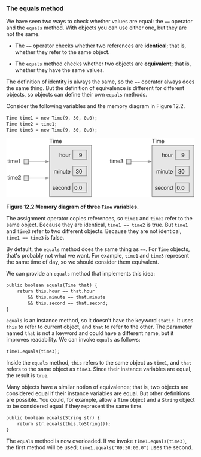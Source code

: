 ###  The equals method



We have seen two ways to check whether values are equal: the `==` operator and the `equals` method.
With objects you can use either one, but they are not the same.



*  The `==` operator checks whether two references are **identical**; that is, whether they refer to the same object.


*  The `equals` method checks whether two objects are **equivalent**; that is, whether they have the same values.


The definition of identity is always the same, so the `==` operator always does the same thing.
But the definition of equivalence is different for different objects, so objects can define their own `equals` methods.

Consider the following variables and the memory diagram in Figure 12.2.

```code
Time time1 = new Time(9, 30, 0.0);
Time time2 = time1;
Time time3 = new Time(9, 30, 0.0);
```


![Figure 12.2 Memory diagram of three `Time` variables.](figs/time2.jpg)

**Figure 12.2 Memory diagram of three `Time` variables.**

The assignment operator copies references, so `time1` and `time2` refer to the same object.
Because they are identical, `time1 == time2` is true.
But `time1` and `time3` refer to two different objects.
Because they are not identical, `time1 == time3` is false.

By default, the `equals` method does the same thing as `==`.
For `Time` objects, that's probably not what we want.
For example, `time1` and `time3` represent the same time of day, so we should consider them equivalent.


We can provide an `equals` method that implements this idea:

```code
public boolean equals(Time that) {
    return this.hour == that.hour
        && this.minute == that.minute
        && this.second == that.second;
}
```

`equals` is an instance method, so it doesn't have the keyword `static`.
It uses `this` to refer to current object, and `that` to refer to the other.
The parameter named `that` is not a keyword and could have a different name, but it improves readability.
We can invoke `equals` as follows:

```code
time1.equals(time3);
```

Inside the `equals` method, `this` refers to the same object as `time1`, and `that` refers to the same object as `time3`.
Since their instance variables are equal, the result is `true`.

Many objects have a similar notion of equivalence; that is, two objects are considered equal if their instance variables are equal.
But other definitions are possible.
You could, for example, allow a `Time` object and a `String` object to be considered equal if they represent the same time.

```code
public boolean equals(String str) {
    return str.equals(this.toString());
}
```

The `equals` method is now overloaded.
If we invoke `time1.equals(time3)`, the first method will be used; `time1.equals("09:30:00.0")` uses the second.